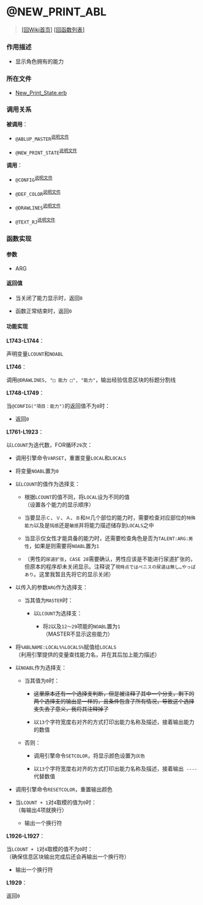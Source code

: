 ﻿# @NEW_PRINT_ABL

> [\[回Wiki首页\]](/Wiki) [\[回函数列表\]](/Wiki/erasqn_wiki/function/README.md)

### 作用描述

+ 显示角色拥有的能力

### 所在文件

+ [New_Print_State.erb](/ERB/SHOP/New_Print_State.erb#L1742-L1929)

### 调用关系

**被调用**：

+ `@ABLUP_MASTER`<sup>[说明文件](/Wiki/erasqn_wiki/function/a/ablup_master.md)</sup>

+ `@NEW_PRINT_STATE`<sup>[说明文件](/Wiki/erasqn_wiki/function/n/new_print_state.md)</sup>

**调用**：

+ `@CONFIG`<sup>[说明文件](/Wiki/erasqn_wiki/function/c/config.md)</sup>

+ `@DEF_COLOR`<sup>[说明文件](/Wiki/erasqn_wiki/function/d/def_color.md)</sup>

+ `@DRAWLINES`<sup>[说明文件](/Wiki/erasqn_wiki/function/d/drawlines.md)</sup>

+ `@TEXT_RJ`<sup>[说明文件](/Wiki/erasqn_wiki/function/t/text_rj.md)</sup>

### 函数实现

#### 参数

+ ARG

#### 返回值

+ 当关闭了能力显示时，返回`0`

+ 函数正常结束时，返回`0`

#### 功能实现

**L1743-L1744**：

声明变量`LCOUNT`和`NOABL`

**L1746**：

调用`@DRAWLINES, "□ 能力 □", "能力"`，输出经验信息区块的标题分割线

**L1748-L1749**：

当`@CONFIG("項目：能力")`的返回值不为`0`时：

  + 返回`0`

**L1761-L1923**：

以`LCOUNT`为迭代数，FOR循环`29`次：

  + 调用引擎命令`VARSET`，重置变量`LOCAL`和`LOCALS`

  + 将变量`NOABL`置为`0`

  + 以`LCOUNT`的值作为选择支：

    + 根据`LCOUNT`的值不同，将`LOCAL`设为不同的值<br/>（设置各个能力的显示顺序）

    + 当要显示`Ｃ`、`Ｖ`、`Ａ`、`Ｂ`和`Ｍ`几个部位的能力时，需要检查对应部位的`特殊能力`以及是`钝感`还是`敏感`并将能力描述储存到`LOCALS`之中

    + 当显示仅女性才能具备的能力时，还需要检查角色是否为`TALENT:ARG:男性`，如果是则需要将`NOABL`置为`1`

    + （男性的`尿道扩张`，`CASE 28`需要确认，男性应该是不能进行尿道扩张的，但原本的程序却未关闭显示。注释说了`現時点ではペニスの尿道は無し…やっぱあり`。这里我暂且先将它的显示关闭）


  + 以传入的参数`ARG`作为选择支：

    + 当其值为`MASTER`时：

      + 以`LCOUNT`为选择支：

        + 将`2`以及`12～29`项能的`NOABL`置为`1`<br/>（MASTER不显示这些能力）

  + 将`%ABLNAME:LOCAL%%LOCALS%`赋值给`LOCALS`<br/>（利用引擎提供的变量查找能力名，并在其后加上能力描述）

  + 以`NOABL`作为选择支：

    + 当其值为`0`时：

      + <del>这里原本还有一个选择支判断，但是被注释了其中一个分支，剩下的两个选择支的输出是一样的，且条件包含了所有情况，导致这个选择支失去了意义，我将其注释掉了</del>

      + 以`13`个字符宽度右对齐的方式打印出能力名称及描述，接着输出能力的数值

    + 否则：

      + 调用引擎命令`SETCOLOR`，将显示颜色设置为`灰色`

      + 以`13`个字符宽度右对齐的方式打印出能力名称及描述，接着输出` ----`代替数值

  + 调用引擎命令`RESETCOLOR`，重置输出颜色

  + 当`LCOUNT + 1`对`4`取模的值为`0`时：<br/>（每输出4项就换行）

    + 输出一个换行符

**L1926-L1927**：

当`LCOUNT + 1`对`4`取模的值不为`0`时：<br/>（确保信息区块输出完成后还会再输出一个换行符）

  + 输出一个换行符

**L1929**：

返回`0`

